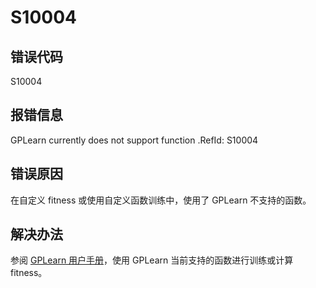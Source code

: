 # S10004

## 错误代码

S10004

## 报错信息

GPLearn currently does not support function <xxx>.RefId: S10004

## 错误原因

在自定义 fitness 或使用自定义函数训练中，使用了 GPLearn 不支持的函数。

## 解决办法

参阅 [GPLearn 用户手册](../tutorials/gplearn.html)，使用 GPLearn
当前支持的函数进行训练或计算 fitness。

